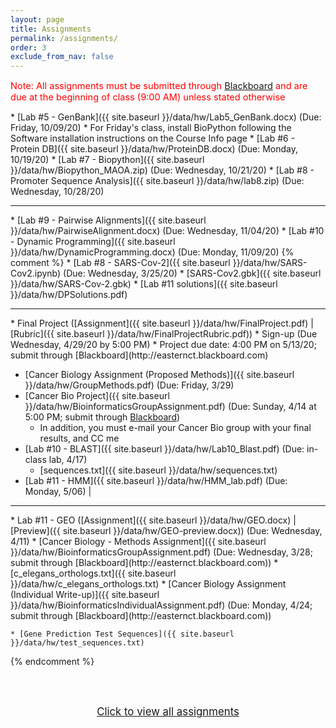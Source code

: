 ```yaml
---
layout: page
title: Assignments 
permalink: /assignments/
order: 3
exclude_from_nav: false
---
```


<p style = 'color:red;font-size:104%'>Note: All assignments must be submitted through <a href = "https://easternct.blackboard.com/">Blackboard</a> and are due at the beginning of class (9:00 AM) unless stated otherwise</p>


<style>
.hide {
  display:none
}
</style>

<div id = 'hidden' class = 'hide' markdown="1">
* Watch the You Tube videos covering genes, SNPs, and where your genes come from linked at the end of the <a href = "../notes/">Course Introduction</a> notes
* [Lab #1 - OMIM and Inheritance]({{ site.baseurl }}/data/hw/Lab1_OMIM.docx) (Due: Wednesday, 9/9/20) 
* Watch the Welcome to the Genomic Revolution Video on Blackboard (Due: Wednesday, 9/9/2020)
* For class on Wednesday (9/9/2020), install Python and Jupyter Notebook by following the section "Installing Python and Jupyter Notebook through the Anaconda Distribution" from the Software Installation guide on the [Course Info]({{ site.baseurl }}/info) page. 
* Lab #2 - DNA and complements (Due: Wednesday, 9/16/2020)
    * [Lab #2 - DNA and complements]({{ site.baseurl }}/data/hw/Lab2_Complements.pdf)
    * [Lab #2 Notebook]({{ site.baseurl }}/data/hw/Lab2.ipynb) 
* If you haven't done this, for half credit you may Watch the Welcome to the Genomic Revolution Video on Blackboard (Due: Wednesday, 9/16/2020)
* [Lab #3 - Pathogen Identification (Python Lab)]({{ site.baseurl }}/data/hw/lab3.zip) (Due: Friday, 9/25/2020) 
* [Lab #4 - Gene Expression]({{ site.baseurl }}/data/hw/GeneExpression.docx) (Due: Wednesday, 9/30/2020) 
</div>
* [Lab #5 - GenBank]({{ site.baseurl }}/data/hw/Lab5_GenBank.docx) (Due: Friday, 10/09/20) 
* For Friday's class, install BioPython following the Software installation instructions on the Course Info page
* [Lab #6 - Protein DB]({{ site.baseurl }}/data/hw/ProteinDB.docx) (Due: Monday, 10/19/20) 
* [Lab #7 - Biopython]({{ site.baseurl }}/data/hw/Biopython_MAOA.zip) (Due: Wednesday, 10/21/20)
* [Lab #8 - Promoter Sequence Analysis]({{ site.baseurl }}/data/hw/lab8.zip) (Due: Wednesday, 10/28/20)
<hr>
* [Lab #9 - Pairwise Alignments]({{ site.baseurl }}/data/hw/PairwiseAlignment.docx) (Due: Wednesday, 11/04/20)
* [Lab #10 - Dynamic Programming]({{ site.baseurl }}/data/hw/DynamicProgramming.docx) (Due: Monday, 11/09/20)
{% comment %}
* [Lab #8 - SARS-Cov-2]({{ site.baseurl }}/data/hw/SARS-Cov2.ipynb) (Due: Wednesday, 3/25/20)
    * [SARS-Cov2.gbk]({{ site.baseurl }}/data/hw/SARS-Cov-2.gbk) 
    * [Lab #11 solutions]({{ site.baseurl }}/data/hw/DPSolutions.pdf)
<hr> 
* Final Project ([Assignment]({{ site.baseurl }}/data/hw/FinalProject.pdf) 
   | [Rubric]({{ site.baseurl }}/data/hw/FinalProjectRubric.pdf))
    * Sign-up (Due Wednesday, 4/29/20 by 5:00 PM)
    * Project due date: 4:00 PM on 5/13/20; submit through [Blackboard](http://easternct.blackboard.com)

* [Cancer Biology Assignment (Proposed Methods)]({{ site.baseurl }}/data/hw/GroupMethods.pdf) (Due: Friday, 3/29) 
* [Cancer Bio Project]({{ site.baseurl }}/data/hw/BioinformaticsGroupAssignment.pdf) (Due: Sunday, 4/14 at 5:00 PM; submit through [Blackboard](http://easternct.blackboard.com))
    * In addition, you must e-mail your Cancer Bio group with your final results, and CC me 
* [Lab #10 - BLAST]({{ site.baseurl }}/data/hw/Lab10_Blast.pdf) (Due: in-class lab, 4/17) 
    * [sequences.txt]({{ site.baseurl }}/data/hw/sequences.txt) 
* [Lab #11 - HMM]({{ site.baseurl }}/data/hw/HMM_lab.pdf) (Due: Monday, 5/06)
| 
<hr>
* Lab #11 - GEO ([Assignment]({{ site.baseurl }}/data/hw/GEO.docx) |
[Preview]({{ site.baseurl }}/data/hw/GEO-preview.docx)) (Due: Wednesday, 4/11)
* [Cancer Biology - Methods Assignment]({{ site.baseurl }}/data/hw/BioinformaticsGroupAssignment.pdf) (Due: Wednesday, 3/28; submit through [Blackboard](http://easternct.blackboard.com)) 
	* [c_elegans_orthologs.txt]({{ site.baseurl }}/data/hw/c_elegans_orthologs.txt) 
* [Cancer Biology Assignment (Individual Write-up)]({{ site.baseurl }}/data/hw/BioinformaticsIndividualAssignment.pdf) (Due: Monday, 4/24; submit through [Blackboard](http://easternct.blackboard.com)) 

	* [Gene Prediction Test Sequences]({{ site.baseurl }}/data/hw/test_sequences.txt)  
{% endcomment %}



<br><br>
<center>
<div id = 'clicker'>
<a href = '#' style='font-size:120%' onclick = 'viewAll();'>Click to view all assignments</a>
<script>
function viewAll() {
    document.getElementById('hidden').classList.remove('hide');
    document.getElementById('clicker').classList.add('hide');
    document.getElementsByTagName('ul')[0].style.marginBottom = '0px'
}
</script>


</div>

